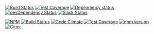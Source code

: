 

[![Build Status](https://travis-ci.org/octoblu/meshblu-core-task-enqueue-jobs-for-webhooks-broadcast-received.svg?branch=master)](https://travis-ci.org/octoblu/meshblu-core-task-enqueue-jobs-for-webhooks-broadcast-received)
[![Test Coverage](https://codecov.io/gh/octoblu/meshblu-core-task-enqueue-jobs-for-webhooks-broadcast-received/branch/master/graph/badge.svg)](https://codecov.io/gh/octoblu/meshblu-core-task-enqueue-jobs-for-webhooks-broadcast-received)
[![Dependency status](http://img.shields.io/david/octoblu/meshblu-core-task-enqueue-jobs-for-webhooks-broadcast-received.svg?style=flat)](https://david-dm.org/octoblu/meshblu-core-task-enqueue-jobs-for-webhooks-broadcast-received)
[![devDependency Status](http://img.shields.io/david/dev/octoblu/meshblu-core-task-enqueue-jobs-for-webhooks-broadcast-received.svg?style=flat)](https://david-dm.org/octoblu/meshblu-core-task-enqueue-jobs-for-webhooks-broadcast-received#info=devDependencies)
[![Slack Status](http://community-slack.octoblu.com/badge.svg)](http://community-slack.octoblu.com)

[![NPM](https://nodei.co/npm/meshblu-core-task-enqueue-jobs-for-webhooks-broadcast-received.svg?style=flat)](https://npmjs.org/package/meshblu-core-task-enqueue-jobs-for-webhooks-broadcast-received)
[![Build Status](https://travis-ci.org/octoblu/.svg?branch=master)](https://travis-ci.org/octoblu/)
[![Code Climate](https://codeclimate.com/github/octoblu//badges/gpa.svg)](https://codeclimate.com/github/octoblu/)
[![Test Coverage](https://codeclimate.com/github/octoblu//badges/coverage.svg)](https://codeclimate.com/github/octoblu/)
[![npm version](https://badge.fury.io/js/.svg)](http://badge.fury.io/js/)
[![Gitter](https://badges.gitter.im/octoblu/help.svg)](https://gitter.im/octoblu/help)
